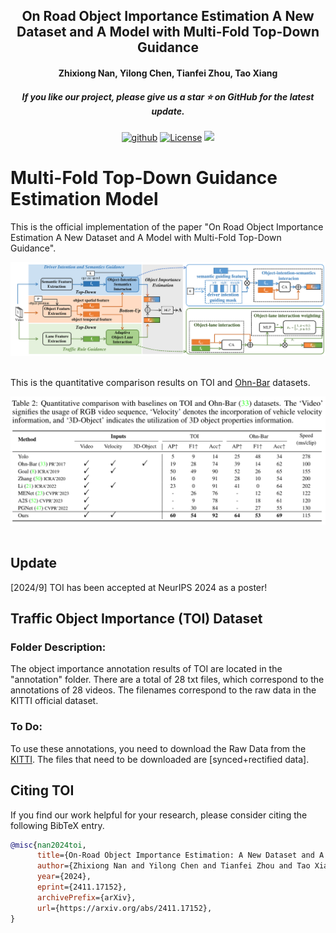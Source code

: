 <h2 align="center"> On Road Object Importance Estimation A New Dataset and A Model with Multi-Fold Top-Down Guidance</a></h2>
<h4 align="center" color="A0A0A0"> Zhixiong Nan, Yilong Chen, Tianfei Zhou, Tao Xiang</h4>
<h5 align="center"> If you like our project, please give us a star ⭐ on GitHub for the latest update.</h5>

<div align="center">

[![github](https://img.shields.io/badge/-Github-black?logo=github)](https://github.com/CQU-ADHRI-Lab/TOI)
[![License](https://img.shields.io/badge/Code%20License-Apache2.0-yellow)](https://github.com/CQU-ADHRI-Lab/TOI/blob/main/LICENSE)
<img src="figures/results.gif" width="960px">
</div>


# Multi-Fold Top-Down Guidance Estimation Model

This is the official implementation of the paper "On Road Object Importance Estimation A New Dataset and A Model with Multi-Fold Top-Down Guidance".

<div align="center">
  <img src="figures/framework.png"/>
</div><br/>


This is the quantitative comparison results on TOI and [Ohn-Bar](https://github.com/eshed1/Object_Importance) datasets.

<div align="center">
  <img src="figures/results.png"/>
</div><br/>

## Update
[2024/9] TOI has been accepted at NeurIPS 2024 as a poster!

## Traffic Object Importance (TOI) Dataset
### Folder Description: <br>
The object importance annotation results of TOI are located in the "annotation" folder. There are a total of 28 txt files, which correspond to the annotations of 28 videos. The filenames correspond to the raw data in the KITTI official dataset.

### To Do: <br>
To use these annotations, you need to download the Raw Data from the [KITTI](https://www.cvlibs.net/datasets/kitti/raw_data.php). The files that need to be downloaded are [synced+rectified data].


## <a name="CitingTOI"></a>Citing TOI

If you find our work helpful for your research, please consider citing the following BibTeX entry.

```BibTeX
@misc{nan2024toi,
      title={On-Road Object Importance Estimation: A New Dataset and A Model with Multi-Fold Top-Down Guidance}, 
      author={Zhixiong Nan and Yilong Chen and Tianfei Zhou and Tao Xiang},
      year={2024},
      eprint={2411.17152},
      archivePrefix={arXiv},
      url={https://arxiv.org/abs/2411.17152}, 
}
```
